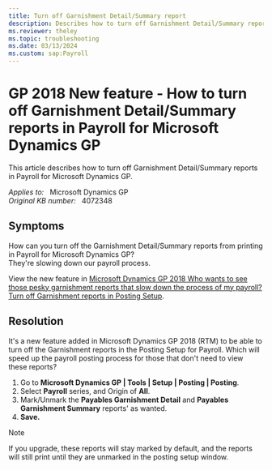 ```yaml
---
title: Turn off Garnishment Detail/Summary report
description: Describes how to turn off Garnishment Detail/Summary reports in Payroll for Microsoft Dynamics GP.
ms.reviewer: theley
ms.topic: troubleshooting
ms.date: 03/13/2024
ms.custom: sap:Payroll
---
```

# GP 2018 New feature - How to turn off Garnishment Detail/Summary reports in Payroll for Microsoft Dynamics GP

This article describes how to turn off Garnishment Detail/Summary reports in Payroll for Microsoft Dynamics GP.

_Applies to:_ &nbsp; Microsoft Dynamics GP  
_Original KB number:_ &nbsp; 4072348

## Symptoms

How can you turn off the Garnishment Detail/Summary reports from printing in Payroll for Microsoft Dynamics GP?  
They're slowing down our payroll process.

View the new feature in [Microsoft Dynamics GP 2018 Who wants to see those pesky garnishment reports that slow down the process of my payroll? Turn off Garnishment reports in Posting Setup](https://community.dynamics.com/blogs/post/?postid=0228ded7-30bb-4417-94c4-0697971bd21c).

## Resolution

It's a new feature added in Microsoft Dynamics GP 2018 (RTM) to be able to turn off the Garnishment reports in the Posting Setup for Payroll. Which will speed up the payroll posting process for those that don't need to view these reports?

1. Go to **Microsoft Dynamics GP | Tools | Setup | Posting | Posting**.
1. Select **Payroll** series, and Origin of **All**.
1. Mark/Unmark the **Payables Garnishment Detail** and **Payables Garnishment Summary** reports' as wanted.
1. **Save.**

> [!NOTE]
> If you upgrade, these reports will stay marked by default, and the reports will still print until they are unmarked in the posting setup window.
